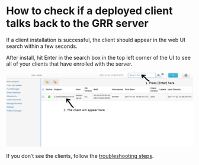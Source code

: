 # How to check if a deployed client talks back to the GRR server

If a client installation is successful, the client should appear in the web UI search within a
few seconds.

After install, hit Enter in the search box in the top left corner of the
UI to see all of your clients that have enrolled with the server.

![Screenshot](../images/how_to_check_if_client_talks_back.png)

If you
don’t see the clients, follow the [troubleshooting
steps](troubleshooting.md).